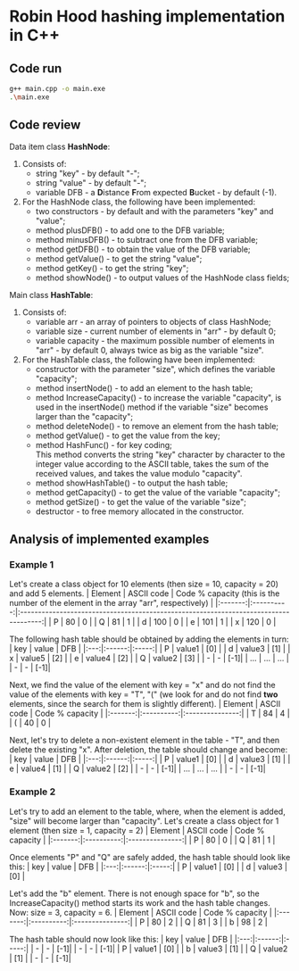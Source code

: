 # Robin Hood hashing implementation in C++ #

## Code run ##

```bash
g++ main.cpp -o main.exe
.\main.exe
```

## Code review ##

Data item class **HashNode**:
   1. Consists of:
      * string "key" - by default "-";
      * string "value" - by default "-";
      * variable DFB -  a **D**istance **F**rom expected **B**ucket - by default (-1).
   2. For the HashNode class, the following have been implemented:
      * two constructors - by default and with the parameters "key" and "value";
      * method plusDFB() - to add one to the DFB variable;
      * method minusDFB() - to subtract one from the DFB variable;
      * method getDFB() - to obtain the value of the DFB variable;
      * method getValue() - to get the string "value";
      * method getKey() - to get the string "key";
      * method showNode() - to output values of the HashNode class fields;

Main class **HashTable**:
   1. Consists of:
      * variable arr - an array of pointers to objects of class HashNode;
      * variable size - current number of elements in "arr" - by default 0;
      * variable capacity - the maximum possible number of elements in "arr" - by default 0, always twice as big as the variable "size".
   2. For the HashTable class, the following have been implemented:
      * constructor with the parameter "size", which defines the variable "capacity";
      * method insertNode() - to add an element to the hash table;
      * method IncreaseCapacity() - to increase the variable "capacity", is used in the insertNode() method if the variable "size" becomes larger than the "capacity";
      * method deleteNode() - to remove an element from the hash table;
      * method getValue() - to get the value from the key;
      * method HashFunc() - for key coding;  
        This method converts the string "key" character by character to the integer value according to the ASCII table, takes the sum of the received values, and takes the value modulo "capacity".
      * method showHashTable() - to output the hash table;
      * method getCapacity() - to get the value of the variable "capacity";
      * method getSize() -  to get the value of the variable "size";
      * destructor - to free memory allocated in the constructor.

## Analysis of implemented examples ##

### Example 1 ###

Let's create a class object for 10 elements (then size = 10, capacity = 20) and add 5 elements.
| Element | ASCII code | Code % capacity (this is the number of the element in the array "arr", respectively) |
|:-------:|:----------:|:------------------------------------------------------------------------------------:|
|    P    |     80     |                                           0                                          |
|    Q    |     81     |                                           1                                          |
|    d    |    100     |                                           0                                          |
|    e    |    101     |                                           1                                          |
|    x    |    120     |                                           0                                          |

The following hash table should be obtained by adding the elements in turn:
| key |  value |  DFB  |
|:---:|:------:|:-----:|
|  P  | value1 | \[0\] |
|  d  | value3 | \[1\] |
|  x  | value5 | \[2\] |
|  e  | value4 | \[2\] |
|  Q  | value2 | \[3\] |
|  -  |    -   | \[-1\]|
| ... |   ...  |  ...  |
|  -  |    -   | \[-1\]|

Next, we find the value of the element with key = "x" and do not find the value of the elements with key = "T", "(" (we look for and do not find **two** elements, since the search for them is slightly different).
| Element | ASCII code | Code % capacity |
|:-------:|:----------:|:---------------:|
|    T    |     84     |        4        |
|    (    |     40     |        0        |

Next, let's try to delete a non-existent element in the table - "T", and then delete the existing "x".
After deletion, the table should change and become:
| key |  value |  DFB  |
|:---:|:------:|:-----:|
|  P  | value1 | \[0\] |
|  d  | value3 | \[1\] |
|  e  | value4 | \[1\] |
|  Q  | value2 | \[2\] |
|  -  |    -   | \[-1\]|
| ... |   ...  |  ...  |
|  -  |    -   | \[-1\]|

### Example 2 ###

Let's try to add an element to the table, where, when the element is added, "size" will become larger than "capacity".
Let's create a class object for 1 element (then size = 1, capacity = 2)
| Element | ASCII code | Code % capacity |
|:-------:|:----------:|:---------------:|
|    P    |     80     |        0        |
|    Q    |     81     |        1        |

Once elements "P" and "Q" are safely added, the hash table should look like this:
| key |  value |  DFB  |
|:---:|:------:|:-----:|
|  P  | value1 | \[0\] |
|  d  | value3 | \[0\] |

Let's add the "b" element. There is not enough space for "b", so the IncreaseCapacity() method starts its work and the hash table changes.
Now: size = 3, capacity = 6.
| Element | ASCII code | Code % capacity |
|:-------:|:----------:|:---------------:|
|    P    |     80     |        2        |
|    Q    |     81     |        3        |
|    b    |     98     |        2        |

The hash table should now look like this:
| key |  value |  DFB  |
|:---:|:------:|:-----:|
|  -  |    -   | \[-1\]|
|  -  |    -   | \[-1\]|
|  P  | value1 | \[0\] |
|  b  | value3 | \[1\] |
|  Q  | value2 | \[1\] |
|  -  |    -   | \[-1\]|
